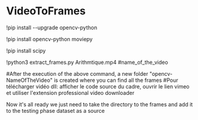 # VideoToFrames

!pip install --upgrade opencv-python

!pip install opencv-python moviepy

!pip install scipy

!python3 extract_frames.py Arithmtique.mp4 #name_of_the_video

#After the execution of the above command, a new folder "opencv-NameOfTheVideo" is created where you can find all the frames
#Pour télécharger vidéo dll: afficher le code source du cadre, ouvrir le lien vimeo et utiliser l'extension professional video downloader


Now it's all ready we just need to take the directory to the frames and add it to the testing phase dataset as a source
